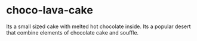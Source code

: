 # choco-lava-cake
Its a small sized cake with melted hot chocolate inside.
Its a popular desert that combine elements of chocolate cake and souffle.